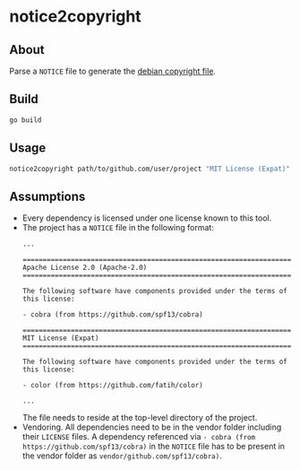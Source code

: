 # notice2copyright

## About

Parse a `NOTICE` file to generate the [debian copyright file](https://www.debian.org/doc/packaging-manuals/copyright-format/1.0/).

## Build

```sh
go build
```

## Usage

```sh
notice2copyright path/to/github.com/user/project "MIT License (Expat)"
```

## Assumptions

* Every dependency is licensed under one license known to this tool.
* The project has a `NOTICE` file in the following format:
  ```text
  ...
  
  ========================================================================
  Apache License 2.0 (Apache-2.0)
  ========================================================================
  
  The following software have components provided under the terms of this license:
  
  - cobra (from https://github.com/spf13/cobra)

  ========================================================================
  MIT License (Expat)
  ========================================================================
  
  The following software have components provided under the terms of this license:
  
  - color (from https://github.com/fatih/color)

  ...
  ```
  The file needs to reside at the top-level directory of the project.
* Vendoring. All dependencies need to be in the vendor folder including their `LICENSE` files.
  A dependency referenced via `- cobra (from https://github.com/spf13/cobra)` in the `NOTICE`
  file has to be present in the vendor folder as `vendor/github.com/spf13/cobra)`.
